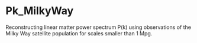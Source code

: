 # Pk_MilkyWay
Reconstructing  linear matter power spectrum P(k) using observations of the Milky Way satellite population for scales smaller than 1 Mpg.
